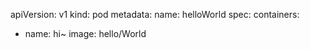 apiVersion: v1
kind: pod
metadata:
  name: helloWorld
spec:
  containers:
  - name: hi~
    image: hello/World
